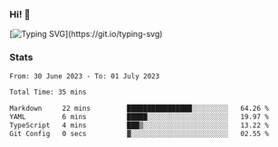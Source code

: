 ### Hi!  👋

[![Typing SVG](https://readme-typing-svg.herokuapp.com?font=Fira+Code&pause=1000&width=435&lines=Hello!+I'm+Texiwustion.)](https://git.io/typing-svg)

### Stats

<!--START_SECTION:waka-->

```txt
From: 30 June 2023 - To: 01 July 2023

Total Time: 35 mins

Markdown     22 mins         ████████████████░░░░░░░░░   64.26 %
YAML         6 mins          █████░░░░░░░░░░░░░░░░░░░░   19.97 %
TypeScript   4 mins          ███▒░░░░░░░░░░░░░░░░░░░░░   13.22 %
Git Config   0 secs          ▓░░░░░░░░░░░░░░░░░░░░░░░░   02.55 %
```

<!--END_SECTION:waka-->
